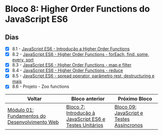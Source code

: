 # Bloco 8: Higher Order Functions do JavaScript ES6

## Dias

- [x] 8.1 - [JavaScript ES6 - Introdução a Higher Order Functions](./01-javascript-es6-introducao-a-higher-order-functions/)
- [x] 8.2 - [JavaScript ES6 - Higher Order Functions - forEach, find, some, every, sort](./02-javascript-es6-higher-order-functions-foreach-find-some-every-sort/)
- [x] 8.3 - [JavaScript ES6 - Higher Order Functions - map e filter](./03-javascript-es6-higher-order-functions-map-e-filter/)
- [x] 8.4 - [JavaScript ES6 - Higher Order Functions - reduce](./04-javascript-es6-higher-order-functions-reduce/)
- [x] 8.5 - [JavaScript ES6 - spread operator, parâmetro rest, destructuring e mais](./05-javascript-es6-spread-operator-parametro-rest-destructuring-e-mais/)
- [x] 8.6 - Projeto - Zoo functions

| Voltar                                               | Bloco anterior                                                                                                   | Próximo Bloco                                                                                       |
| ---------------------------------------------------- | ---------------------------------------------------------------------------------------------------------------- | --------------------------------------------------------------------------------------------------- |
| [Módulo 01: Fundamentos do Desenvolvimento Web](../) | [Bloco 7: Introdução à JavaScript ES6 e Testes Unitários](../07-introducao-a-javascript-es6-e-testes-unitarios/) | [Bloco 09: JavaScript e Testes Assíncronos](../../02-front-end/09-javascript-e-testes-assincronos/) |
